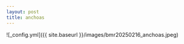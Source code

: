 ```yaml
---
layout: post
title: anchoas
---
```


![_config.yml]({{ site.baseurl }}/images/bmr20250216_anchoas.jpeg)
